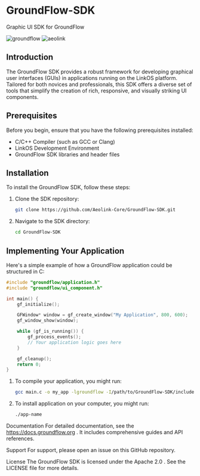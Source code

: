 # GroundFlow-SDK
Graphic UI SDK for GroundFlow

![groundflow](https://github.com/Aeolink-Core/GroundFlow-SDK/assets/151231496/df9947c6-ab0e-411a-bb87-3c4aedb6f121)
![aeolink](https://github.com/Aeolink-Core/GroundFlow-SDK/assets/151231496/e39a0d1e-4ecb-4baf-a42c-68bbebee6483)

## Introduction
The GroundFlow SDK provides a robust framework for developing graphical user interfaces (GUIs) in applications running on the LinkOS platform. Tailored for both novices and professionals, this SDK offers a diverse set of tools that simplify the creation of rich, responsive, and visually striking UI components.

## Prerequisites
Before you begin, ensure that you have the following prerequisites installed:
- C/C++ Compiler (such as GCC or Clang)
- LinkOS Development Environment
- GroundFlow SDK libraries and header files

## Installation
To install the GroundFlow SDK, follow these steps:

1. Clone the SDK repository:
   ```bash
   git clone https://github.com/Aeolink-Core/GroundFlow-SDK.git

2. Navigate to the SDK directory:
   ```bash
   cd GroundFlow-SDK

## Implementing Your Application
Here's a simple example of how a GroundFlow application could be structured in C:

  ```c
  #include "groundflow/application.h"
  #include "groundflow/ui_component.h"

  int main() {
      gf_initialize();

      GFWindow* window = gf_create_window("My Application", 800, 600);
      gf_window_show(window);

      while (gf_is_running()) {
          gf_process_events();
          // Your application logic goes here
      }

      gf_cleanup();
      return 0;
  }
  ```

1. To compile your application, you might run:
     ```bash
     gcc main.c -o my_app -lgroundflow -I/path/to/GroundFlow-SDK/include
     ```
2. To install application on your computer, you might run:
   ```bash
   ./app-name
   ```
Documentation
For detailed documentation, see the https://docs.groundflow.org . It includes comprehensive guides and API references.

Support
For support, please open an issue on this GitHub repository.

License
The GroundFlow SDK is licensed under the Apache 2.0 . See the LICENSE file for more details.

